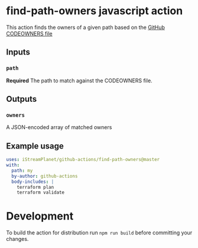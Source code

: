 # find-path-owners javascript action

This action finds the owners of a given path based on the [GitHub CODEOWNERS file](https://help.github.com/en/github/creating-cloning-and-archiving-repositories/about-code-owners)

## Inputs

### `path`

**Required** The path to match against the CODEOWNERS file.

## Outputs

### `owners`

A JSON-encoded array of matched owners

## Example usage

```yaml
uses: iStreamPlanet/github-actions/find-path-owners@master
with:
  path: my
  by-author: github-actions
  body-includes: |
    terraform plan
    terraform validate
```

# Development

To build the action for distribution run `npm run build` before committing your changes.